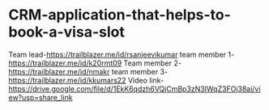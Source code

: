 # CRM-application-that-helps-to-book-a-visa-slot
Team lead-https://trailblazer.me/id/rsanjeevikumar
team member 1- https://trailblazer.me/id/k20rmt09
Team member 2-https://trailblazer.me/id/nmakr
team member 3-https://trailblazer.me/id/kkumars22
Video link-https://drive.google.com/file/d/1EkK6qdzh6VQjCmBp3zN3IWqZ3FOj38ai/view?usp=share_link
